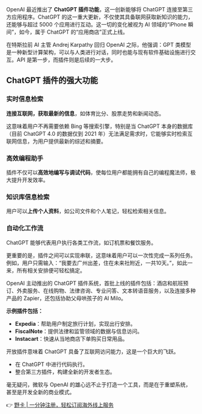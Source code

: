 OpenAI 最近推出了 **ChatGPT 插件功能**，这一创新能够将 ChatGPT 连接至第三方应用程序。ChatGPT 的这一重大更新，不仅使其具备联网获取新知识的能力，还能够与超过 5000 个应用进行互动。这一切的变化被视为 AI 领域的“iPhone 瞬间”，如今，属于 ChatGPT 的“应用商店”正式上线。

在特斯拉前 AI 主管 Andrej Karpathy 回归 OpenAI 之际，他强调：GPT 类模型是一种新型计算架构，可以与人类进行对话，同时也能与现有软件基础设施进行交互。API 是第一步，而插件则是后续的一大步。

## ChatGPT 插件的强大功能

### 实时信息检索
**连接互联网，获取最新的信息**，如体育比分、股票走势和新闻动态。

这意味着用户不再需要依赖 Bing 等搜索引擎，特别是当 ChatGPT 本身的数据库（目前 ChatGPT 4.0 的数据仅到 2021 年）无法满足需求时，它能够实时检索互联网信息，为用户提供最新的综述和摘要。

### 高效编程助手
插件不仅可以**高效地编写与调试代码**，使每位用户都能拥有自己的编程魔法师，极大提升开发效率。

### 知识库信息检索
用户可以**上传个人资料**，如公司文件和个人笔记，轻松检索相关信息。

### 自动化工作流
ChatGPT 能够代表用户执行各类工作流，如订机票和餐饮服务。

更重要的是，插件之间可以实现串联，这意味着用户可以一次性完成一系列任务。例如，用户只需输入：“我要去广州出差，住在未来社附近，一共10天。”，如此一来，所有相关安排便可轻松搞定。

OpenAI 主动推出的 ChatGPT 插件系统，首批上线的插件包括：酒店和航班预订、外卖服务、在线购物、法律咨询、专业问答、文本转语音服务，以及连接多种产品的 Zapier，还包括协助父母哄孩子的 AI Milo。

**示例插件包括：**
- **Expedia**：帮助用户制定旅行计划，实现出行安排。
- **FiscalNote**：提供法律和监管领域的数据与信息访问。
- **Instacart**：快速从当地商店下单购买日常用品。

开放插件意味着 ChatGPT 具备了互联网访问能力，这是一个巨大的飞跃。

- 在 ChatGPT 中进行代码执行。
- 整合第三方插件，构建全新的开发者生态。

毫无疑问，微软与 OpenAI 的雄心远不止于打造一个工具，而是在于重塑系统，甚至是开发全新的商业模式。

👉 [野卡 | 一分钟注册，轻松订阅海外线上服务](https://bit.ly/bewildcard)